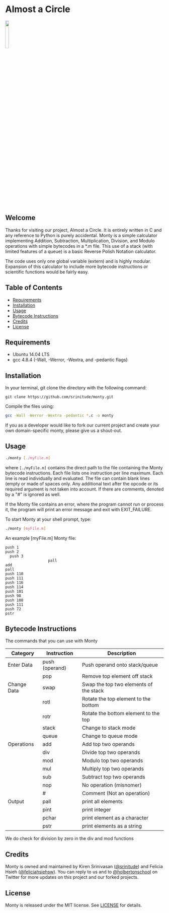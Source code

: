 # Almost a Circle

<img src="https://github.com/srinitude/monty/blob/master/monty.png" style="height:15%;width:15%" />

## Welcome
Thanks for visiting our project, Almost a Circle. It is entirely written in C and any reference to Python is purely accidental. Monty is a simple calculator implementing Addition, Subtraction, Multiplication, Division, and Modulo operations with simple bytecodes in a *.m file. This use of a stack (with limited features of a queue) is a basic Reverse Polish Notation calculator.

The code uses only one global variable (extern) and is highly modular. Expansion of this calculator to include more bytecode instructions or scientific functions would be fairly easy.

## Table of Contents
* [Requirements](#requirements)
* [Installation](#installation)
* [Usage](#usage)
* [Bytecode Instructions](#bytecode-instructions)
* [Credits](#credits)
* [License](#license)

## Requirements
* Ubuntu 14.04 LTS
* gcc 4.8.4 (-Wall, -Werror, -Wextra, and -pedantic flags)

## Installation
In your terminal, git clone the directory with the following command:
```
git clone https://github.com/srinitude/monty.git
```

Compile the files using:

```sh
gcc -Wall -Werror -Wextra -pedantic *.c -o monty
```

If you as a developer would like to fork our current project and create your own domain-specific monty, please give us a shout-out.

## Usage
```sh
./monty [./myFile.m]
```
where `[./myFile.m]` contains the direct path to the file containing the Monty bytecode instructions. Each file lists one instruction per line maximum. Each line is read individually and evaluated. The file can contain blank lines (empty or made of spaces only. Any additional text after the opcode or its required argument is not taken into account. If there are comments, denoted by a "#" is ignored as well.

If the Monty file contains an error, where the program cannot run or process it, the program will print an error message and exit with EXIT_FAILURE.

To start Monty at your shell prompt, type:
```sh
./monty [myFile.m]
```

An example [myFile.m] Monty file:
```push 0
push 1
push 2
  push 3
                   pall
add
pall
push 110
push 111
push 116
push 114
push 101
push 98
push 108
push 111
push 72
pstr

```

## Bytecode Instructions
The commands that you can use with Monty

| Category    | Instruction    | Description                            |
|-------------|----------------|----------------------------------------|
| Enter Data  | push (operand) | Push operand onto stack/queue          |
|             | pop            | Remove top element off stack           |
| Change Data | swap           | Swap the top two elements of the stack |
|             | rotl           | Rotate the top element to the bottom   |
|             | rotr           | Rotate the bottom element to the top   |
|             | stack          | Change to stack mode                   |
|             | queue          | Change to queue mode                   |
| Operations  | add            | Add top two operands                   |
|             | div            | Divide top two operands                |
|             | mod            | Modulo top two operands                |
|             | mul            | Multiply top two operands              |
|             | sub            | Subtract top two operands              |
|             | nop            | No operation (misnomer)                |
|             | #              | Comment (Not an operation)             |
| Output      | pall           | print all elements                     |
|             | pint           | print integer                          |
|             | pchar          | print element as a character           |
|             | pstr           | print elements as a string             |

We do check for division by zero in the div and mod functions

## Credits
Monty is owned and maintained by Kiren Srinivasan ([@srinitude](https://twitter.com/srinitude)) and Felicia Hsieh ([@feliciahsiehsw](https://twitter.com/feliciahsiehsw)). You can reply to us and to [@holbertonschool](https://twitter.com/holbertonschool) on Twitter for more updates on this project and our forked projects.

## License
Monty is released under the MIT license. See [LICENSE](https://github.com/srinitude/monty/blob/master/LICENSE) for details.
